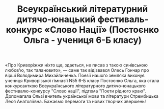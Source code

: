 ﻿---
title: Всеукраїнський літературний дитячо-юнацький фестиваль-конкурс «Слово Нації» (Постоєнко Ольга - учениця 6-Б класу)
---

«Про Криворіжжя ніхто ще, здається, не писав з такою синівською любов'ю, так талановито», — саме так відізвався Олесь Гончар про вірші Володимира Михайличенка. Поезії нашого земляка виконує учениця Криворізької гімназії N55 6-Б класу Постоєнко Ольга, яка стала конкурсанткою Всеукраїнського літературного дитячо-юнацького фестивалю-конкурсу "Слово нації", підтема "Поети рідного краю". Допомагала Ользі вчитель української мови та літератури Стрембицька Леся Анатоліївна. Бажаємо перемоги та нових творчих звершень!

<youtube id="sZbu9Ytyqfg" />
